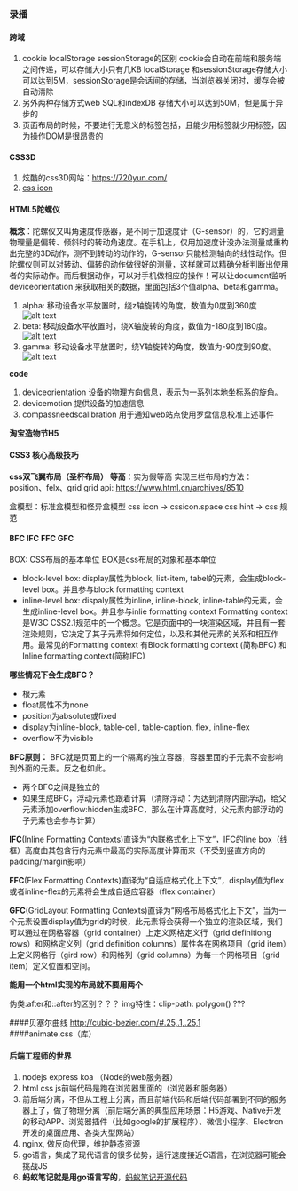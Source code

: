 ### 录播

#### 跨域
1. cookie localStorage sessionStorage的区别
cookie会自动在前端和服务端之间传递，可以存储大小只有几KB
localStorage 和sessionStorage存储大小可以达到5M，sessionStorage是会话间的存储，当浏览器关闭时，缓存会被自动清除
2. 另外两种存储方式web SQL和indexDB 存储大小可以达到50M，但是属于异步的
3. 页面布局的时候，不要进行无意义的标签包括，且能少用标签就少用标签，因为操作DOM是很昂贵的

#### CSS3D
1. 炫酷的css3D网站：https://720yun.com/
2. [css icon](https://cssicon.space "css icon")

#### HTML5陀螺仪
**概念**：陀螺仪又叫角速度传感器，是不同于加速度计（G-sensor）的，它的测量物理量是偏转、倾斜时的转动角速度。在手机上，仅用加速度计没办法测量或重构出完整的3D动作，测不到转动的动作的，G-sensor只能检测轴向的线性动作。但陀螺仪则可以对转动、偏转的动作做很好的测量，这样就可以精确分析判断出使用者的实际动作。而后根据动作，可以对手机做相应的操作！可以让document监听deviceorientation 来获取相关的数据，里面包括3个值alpha、beta和gamma。
1. alpha: 移动设备水平放置时，绕z轴旋转的角度，数值为0度到360度
![alt text](./imgs/alpha.jpg "Title")
2. beta: 移动设备水平放置时，绕X轴旋转的角度，数值为-180度到180度。
![alt text](./imgs/beta.jpg "Title")
3. gamma: 移动设备水平放置时，绕Y轴旋转的角度，数值为-90度到90度。
![alt text](./imgs/gamma.jpg "Title")

**code**
1. deviceorientation 
设备的物理方向信息，表示为一系列本地坐标系的旋角。
2. devicemotion
提供设备的加速信息
3. compassneedscalibration
用于通知web站点使用罗盘信息校准上述事件

**淘宝造物节H5**

#### CSS3 核心高级技巧
**css双飞翼布局（圣杯布局）**
**等高**：实为假等高
实现三栏布局的方法：position、felx、grid
grid api: https://www.html.cn/archives/8510

盒模型：标准盒模型和怪异盒模型
 css icon -> cssicon.space
 css hint -> css 规范

 #### BFC IFC FFC GFC
 BOX: CSS布局的基本单位
 BOX是css布局的对象和基本单位
 * block-level box: display属性为block, list-item, tabel的元素，会生成block-level box。并且参与block formatting context
 * inline-level box: dispaly属性为inline, inline-block, inline-table的元素，会生成inline-level box。并且参与inlie formatting context
 Formatting context是W3C CSS2.1规范中的一个概念。它是页面中的一块渲染区域，并且有一套渲染规则，它决定了其子元素将如何定位，以及和其他元素的关系和相互作用。最常见的Formatting context 有Block formatting context (简称BFC) 和 Inline formatting context(简称IFC)

 **哪些情况下会生成BFC？**
 * 根元素
 * float属性不为none
 * position为absolute或fixed
 * display为inline-block, table-cell, table-caption, flex, inline-flex
 * overflow不为visible
 
 **BFC原则：**
 BFC就是页面上的一个隔离的独立容器，容器里面的子元素不会影响到外面的元素。反之也如此。
 * 两个BFC之间是独立的
 * 如果生成BFC，浮动元素也跟着计算（清除浮动：为达到清除内部浮动，给父元素添加overflow:hidden生成BFC，那么在计算高度时，父元素内部浮动的子元素也会参与计算）

 **IFC**(Inline Formatting Contexts)直译为“内联格式化上下文”，IFC的line box（线框）高度由其包含行内元素中最高的实际高度计算而来（不受到竖直方向的padding/margin影响）
 
 **FFC**(Flex Formatting Contexts)直译为“自适应格式化上下文”，display值为flex或者inline-flex的元素将会生成自适应容器（flex container）
 
 **GFC**(GridLayout Formatting Contexts)直译为“网格布局格式化上下文”，当为一个元素设置display值为grid的时候，此元素将会获得一个独立的渲染区域，我们可以通过在网格容器（grid container）上定义网格定义行（grid definitiong rows）和网格定义列（grid definition columns）属性各在网格项目（grid item）上定义网格行（gird row）和网格列（grid columns）为每一个网格项目（grid item）定义位置和空间。
 
 **能用一个html实现的布局就不要用两个**
 
 伪类:after和::after的区别？？？
 img特性：clip-path: polygon() ???

 ####贝塞尔曲线
 http://cubic-bezier.com/#.25,.1,.25,1
 ####animate.css（库）


#### 后端工程师的世界
1. nodejs express koa （Node的web服务器）
2. html css js前端代码是跑在浏览器里面的（浏览器和服务器）
3. 前后端分离，不但从工程上分离，而且前端代码和后端代码部署到不同的服务器上了，做了物理分离（前后端分离的典型应用场景：H5游戏、Native开发的移动APP、浏览器插件（比如google的扩展程序）、微信小程序、Electron开发的桌面应用、各类大型网站）
4. nginx, 做反向代理，维护静态资源
5. go语言，集成了现代语言的很多优势，运行速度接近C语言，在浏览器可能会挑战JS
6. **蚂蚁笔记就是用go语言写的**，[蚂蚁笔记开源代码](https://github.com/leanote/leanote "蚂蚁笔记开源代码")